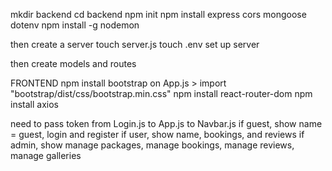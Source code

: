 mkdir backend
cd backend
npm init
npm install express cors mongoose dotenv
npm install -g nodemon

then create a server
touch server.js
touch .env
set up server

then create models and routes


FRONTEND
npm install bootstrap
on App.js > import "bootstrap/dist/css/bootstrap.min.css"
npm install react-router-dom
npm install axios


need to pass token from Login.js to App.js to Navbar.js
if guest, show name = guest, login and register
if user, show name, bookings, and reviews
if admin, show manage packages, manage bookings, manage reviews, manage galleries